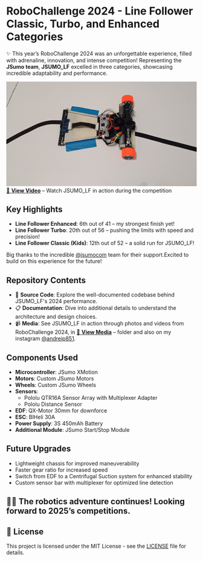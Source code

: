 # RoboChallenge 2024 - Line Follower Classic, Turbo, and Enhanced Categories

✨ This year’s RoboChallenge 2024 was an unforgettable experience, filled with adrenaline, innovation, and intense competition! Representing the **JSumo team**, **JSUMO_LF** excelled in three categories, showcasing incredible adaptability and performance.

![JSUMO_LF robot](images/img2.jpg)
[🎥 **View Video**](images/) – Watch JSUMO_LF in action during the competition

## Key Highlights
- **Line Follower Enhanced**: 6th out of 41 – my strongest finish yet!
- **Line Follower Turbo**: 20th out of 56 – pushing the limits with speed and precision!
- **Line Follower Classic (Kids)**: 12th out of 52 – a solid run for JSUMO_LF!

Big thanks to the incredible [@jsumocom](https://www.instagram.com/jsumocom/) team for their support.Excited to build on this experience for the future!

## Repository Contents
- 🤖 **Source Code**: Explore the well-documented codebase behind JSUMO_LF's 2024 performance.
- 📋 **Documentation**: Dive into additional details to understand the architecture and design choices.
- 📹 **Media**: See JSUMO_LF in action through photos and videos from RoboChallenge 2024, in [🎥 **View Media**](images/) – folder and also on my instagram [@andreip851](https://www.instagram.com/andreip851/).

## Components Used
- **Microcontroller**: JSumo XMotion
- **Motors**: Custom JSumo Motors
- **Wheels**: Custom JSumo Wheels
- **Sensors**:
  - Pololu QTR16A Sensor Array with Multiplexer Adapter
  - Pololu Distance Sensor
- **EDF**: QX-Motor 30mm for downforce
- **ESC**: BlHeli 30A
- **Power Supply**: 3S 450mAh Battery
- **Additional Module**: JSumo Start/Stop Module

## Future Upgrades
- Lightweight chassis for improved maneuverability
- Faster gear ratio for increased speed
- Switch from EDF to a Centrifugal Suction system for enhanced stability
- Custom sensor bar with multiplexer for optimized line detection

## 🚗🌟 **The robotics adventure continues! Looking forward to 2025’s competitions.**

## 📜 License
This project is licensed under the MIT License - see the [LICENSE](https://github.com/andreipopescufilimon/line-follower-2024/blob/main/LICENSE) file for details.